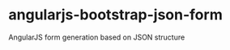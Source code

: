 angularjs-bootstrap-json-form
=============================

AngularJS form generation based on JSON structure